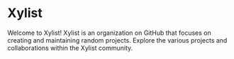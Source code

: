 # Xylist
Welcome to Xylist! Xylist is an organization on GitHub that focuses on creating 
and maintaining random projects. Explore the various projects and collaborations 
within the Xylist community.
